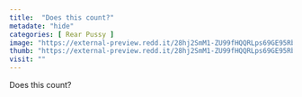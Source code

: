 ```yaml
---
title:  "Does this count?"
metadate: "hide"
categories: [ Rear Pussy ]
image: "https://external-preview.redd.it/28hj2SmM1-ZU99fHQQRLps69GE95Rb2VIfhqpxcEwdU.jpg?auto=webp&s=83ac9148e911f8ddd6c94c9638adddad2243c09f"
thumb: "https://external-preview.redd.it/28hj2SmM1-ZU99fHQQRLps69GE95Rb2VIfhqpxcEwdU.jpg?width=960&crop=smart&auto=webp&s=b861ad7b5f060f180c5f26752fdcade4a09b51bb"
visit: ""
---
```

Does this count?
